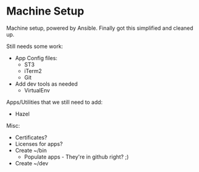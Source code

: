 # Machine Setup

Machine setup, powered by Ansible.  Finally got this simplified and cleaned up.

Still needs some work:

* App Config files:
  * ST3
  * iTerm2
  * Git
* Add dev tools as needed
  * VirtualEnv

Apps/Utilities that we still need to add:

* Hazel

Misc:

* Certificates?
* Licenses for apps?
* Create ~/bin
  * Populate apps - They're in github right? ;)
* Create ~/dev

